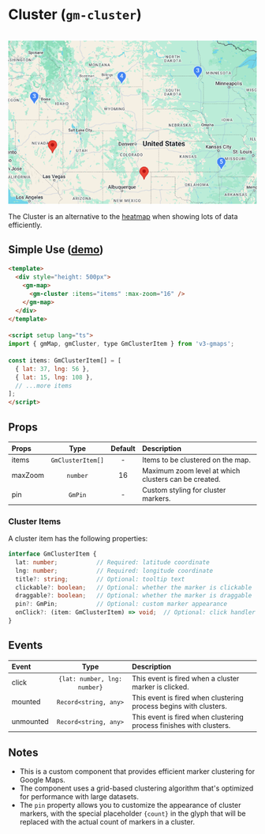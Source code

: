 # Cluster (`gm-cluster`)

<br />

<div class="v3-gmaps-screenshot">
  <img src="../img/cluster.png">
  <p>The Cluster is an alternative to the <a href="./heatmap">heatmap</a> when showing lots of data efficiently.</p>
</div>

## Simple Use ([demo](https://vue-bujcvu.stackblitz.io/cluster))

```html
<template>
  <div style="height: 500px">
    <gm-map>
      <gm-cluster :items="items" :max-zoom="16" />
    </gm-map>
  </div>
</template>

<script setup lang="ts">
import { gmMap, gmCluster, type GmClusterItem } from 'v3-gmaps';

const items: GmClusterItem[] = [
  { lat: 37, lng: 56 },
  { lat: 15, lng: 108 },
  // ...more items
];
</script>
```

## Props

| Props   |       Type        | Default | Description                                          |
| :------ | :---------------: | :-----: | :--------------------------------------------------- |
| items   | `GmClusterItem[]` |    -    | Items to be clustered on the map.                    |
| maxZoom |     `number`      |   16    | Maximum zoom level at which clusters can be created. |
| pin     |      `GmPin`      |    -    | Custom styling for cluster markers.                  |

### Cluster Items

A cluster item has the following properties:

```typescript
interface GmClusterItem {
  lat: number;           // Required: latitude coordinate
  lng: number;           // Required: longitude coordinate
  title?: string;        // Optional: tooltip text
  clickable?: boolean;   // Optional: whether the marker is clickable
  draggable?: boolean;   // Optional: whether the marker is draggable
  pin?: GmPin;           // Optional: custom marker appearance
  onClick?: (item: GmClusterItem) => void;  // Optional: click handler
}
```

## Events

| Event     |             Type             | Description                                                         |
| :-------- | :--------------------------: | :------------------------------------------------------------------ |
| click     | `{lat: number, lng: number}` | This event is fired when a cluster marker is clicked.               |
| mounted   |    `Record<string, any>`     | This event is fired when clustering process begins with clusters.   |
| unmounted |    `Record<string, any>`     | This event is fired when clustering process finishes with clusters. |

## Notes

- This is a custom component that provides efficient marker clustering for Google Maps.
- The component uses a grid-based clustering algorithm that's optimized for performance with large datasets.
- The `pin` property allows you to customize the appearance of cluster markers, with the special placeholder `{count}` in the glyph that will be replaced with the actual count of markers in a cluster.
